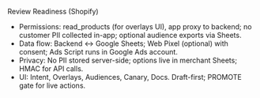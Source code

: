 Review Readiness (Shopify)

- Permissions: read_products (for overlays UI), app proxy to backend; no customer PII collected in-app; optional audience exports via Sheets.
- Data flow: Backend ↔ Google Sheets; Web Pixel (optional) with consent; Ads Script runs in Google Ads account.
- Privacy: No PII stored server-side; options live in merchant Sheets; HMAC for API calls.
- UI: Intent, Overlays, Audiences, Canary, Docs. Draft-first; PROMOTE gate for live actions.
